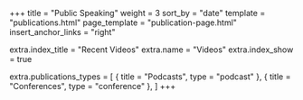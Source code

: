 +++
title = "Public Speaking"
weight = 3
sort_by = "date"
template = "publications.html"
page_template = "publication-page.html"
insert_anchor_links = "right"

extra.index_title = "Recent Videos"
extra.name = "Videos"
extra.index_show = true

extra.publications_types = [
  { title = "Podcasts", type = "podcast" },
  { title = "Conferences", type = "conference" },
]
+++
